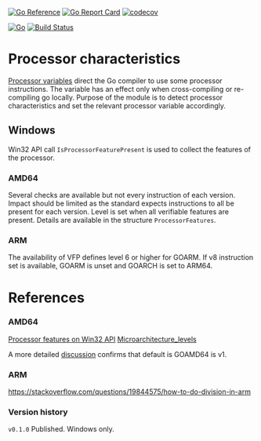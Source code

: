 [![Go Reference](https://pkg.go.dev/badge/github.com/iwdgo/processorfeatures.svg)](https://pkg.go.dev/github.com/iwdgo/processorfeatures)
[![Go Report Card](https://goreportcard.com/badge/github.com/iwdgo/processorfeatures)](https://goreportcard.com/report/github.com/iwdgo/processorfeatures)
[![codecov](https://codecov.io/gh/iwdgo/processorfeatures/branch/master/graph/badge.svg)](https://codecov.io/gh/iwdgo/processorfeatures)

[![Go](https://github.com/iwdgo/processorfeatures/actions/workflows/go.yml/badge.svg)](https://github.com/iwdgo/processorfeatures/actions/workflows/go.yml)
[![Build Status](https://app.travis-ci.com/iwdgo/processorfeatures.svg?branch=master)](https://app.travis-ci.com/iwdgo/processorfeatures)

# Processor characteristics 

[Processor variables](https://go.dev/doc/install/source#environment) direct the Go compiler to use some processor instructions.
The variable has an effect only when cross-compiling or re-compiling go locally.
Purpose of the module is to detect processor characteristics and set the relevant processor variable accordingly.

## Windows

Win32 API call `IsProcessorFeaturePresent` is used to collect the features of the processor.

### AMD64

Several checks are available but not every instruction of each version.
Impact should be limited as the standard expects instructions to all be present for each version.
Level is set when all verifiable features are present.
Details are available in the structure `ProcessorFeatures`.

### ARM

The availability of VFP defines level 6 or higher for GOARM.
If v8 instruction set is available, GOARM is unset and GOARCH is set to ARM64. 

# References

### AMD64
[Processor features on Win32 API](https://learn.microsoft.com/en-us/windows/win32/api/processthreadsapi/nf-processthreadsapi-isprocessorfeaturepresent)
[Microarchitecture_levels](https://en.wikipedia.org/wiki/X86-64#Microarchitecture_levels)

A more detailed [discussion](https://github.com/golang/go/issues/50589) confirms that default is GOAMD64 is v1.

### ARM

https://stackoverflow.com/questions/19844575/how-to-do-division-in-arm

### Version history

`v0.1.0` Published. Windows only.
